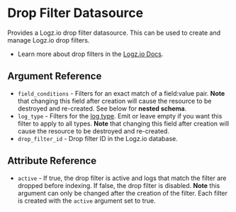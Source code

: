 # Drop Filter Datasource

Provides a Logz.io drop filter datasource. This can be used to create and manage Logz.io drop filters.

* Learn more about drop filters in the [Logz.io Docs](https://docs.logz.io/api/#tag/Drop-filters).

## Argument Reference

* `field_conditions` - Filters for an exact match of a field:value pair. **Note** that changing this field after creation will cause the resource to be destroyed and re-created. See below for **nested schema**.
* `log_type` - Filters for the [log type](https://docs.logz.io/user-guide/log-shipping/built-in-log-types.html). Emit or leave empty if you want this filter to apply to all types. **Note** that changing this field after creation will cause the resource to be destroyed and re-created. 
* `drop_filter_id` - Drop filter ID in the Logz.io database.

## Attribute Reference

* `active` - If true, the drop filter is active and logs that match the filter are dropped before indexing. If false, the drop filter is disabled. **Note** this argument can only be changed after the creation of the filter. Each filter is created with the `active` argument set to true.
